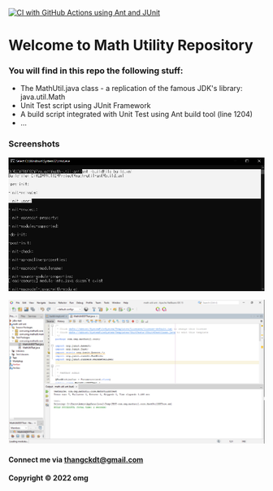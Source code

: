 [![CI with GitHub Actions using Ant and JUnit](https://github.com/omg9000/math-util-ant/actions/workflows/ci-with-ant.yml/badge.svg)](https://github.com/omg9000/math-util-ant/actions/workflows/ci-with-ant.yml)

# Welcome to Math Utility Repository

### You will find in this repo the following stuff:

* The MathUtil.java class - a replication of the famous JDK's library: java.util.Math
* Unit Test script using JUnit Framework
* A build script integrated with Unit Test using Ant build tool (line 1204)
* ...

### Screenshots

![Build process with Ant](https://github.com/omg9000/math-util-ant/blob/main/screenshot/build-process-with-ant.png)

![DDT source code with JUnit](https://github.com/omg9000/math-util-ant/blob/main/screenshot/ddt-source-using-junit.png)

#### Connect me via thangckdt@gmail.com

#### Copyright &#169; 2022 omg